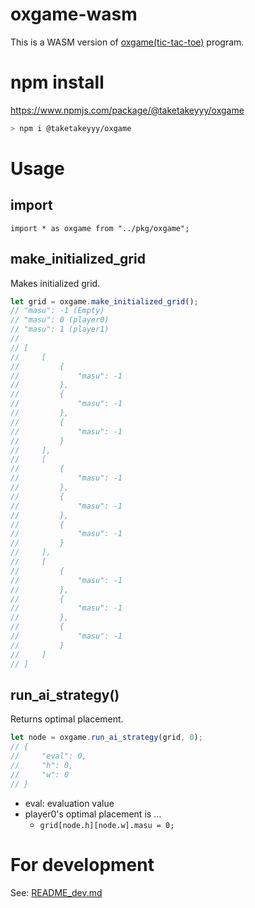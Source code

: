 # oxgame-wasm

This is a WASM version of [oxgame(tic-tac-toe)](https://github.com/taketakeyyy/oxgame) program.


# npm install

https://www.npmjs.com/package/@taketakeyyy/oxgame

```sh
> npm i @taketakeyyy/oxgame
```

# Usage

## import
```
import * as oxgame from "../pkg/oxgame";
```

## make_initialized_grid
Makes initialized grid.

```javascript
let grid = oxgame.make_initialized_grid();
// "masu": -1 (Empty)
// "masu": 0 (player0)
// "masu": 1 (player1)
//
// [
//     [
//         {
//             "masu": -1
//         },
//         {
//             "masu": -1
//         },
//         {
//             "masu": -1
//         }
//     ],
//     [
//         {
//             "masu": -1
//         },
//         {
//             "masu": -1
//         },
//         {
//             "masu": -1
//         }
//     ],
//     [
//         {
//             "masu": -1
//         },
//         {
//             "masu": -1
//         },
//         {
//             "masu": -1
//         }
//     ]
// ]
```

## run_ai_strategy()
Returns optimal placement.

```javascript
let node = oxgame.run_ai_strategy(grid, 0);
// {
//     "eval": 0,
//     "h": 0,
//     "w": 0
// }
```
* eval: evaluation value
* player0's optimal placement is ...
  - `grid[node.h][node.w].masu = 0;`

# For development
See: [README_dev.md](README_dev.md)